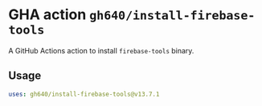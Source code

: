 # GHA action `gh640/install-firebase-tools`

A GitHub Actions action to install `firebase-tools` binary.

## Usage

```yaml
uses: gh640/install-firebase-tools@v13.7.1
```
